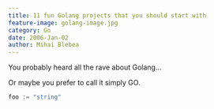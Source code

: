 ```yaml
---
title: 11 fun Golang projects that you should start with
feature-image: golang-image.jpg
category: Go
date: 2006-Jan-02
author: Mihai Blebea
---
```


You probably heard all the rave about Golang...

Or maybe you prefer to call it simply GO.

```go
foo := "string"
```